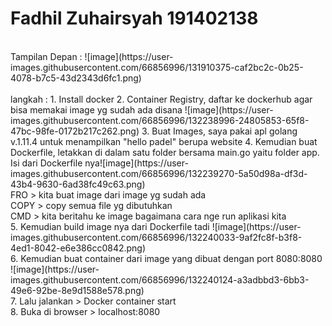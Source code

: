 # Fadhil Zuhairsyah 191402138
<br>
Tampilan Depan :
![image](https://user-images.githubusercontent.com/66856996/131910375-caf2bc2c-0b25-4078-b7c5-43d2343d6fc1.png) 
<br>
<br>
langkah :
1. Install docker
2. Container Registry, daftar ke dockerhub agar bisa memakai image yg sudah ada disana ![image](https://user-images.githubusercontent.com/66856996/132238996-24805853-65f8-47bc-98fe-0172b217c262.png)
3. Buat Images, saya pakai apl golang v.1.11.4 untuk menampilkan "hello padel" berupa website
4. Kemudian buat Dockerfile, letakkan di dalam satu folder bersama main.go yaitu folder app. Isi dari Dockerfile nya![image](https://user-images.githubusercontent.com/66856996/132239270-5a50d98a-df3d-43b4-9630-6ad38fc49c63.png)
<br>
FRO > kita buat image dari image yg sudah ada
<br>
COPY > copy semua file yg dibutuhkan
<br>
CMD > kita beritahu ke image bagaimana cara nge run aplikasi kita
<br>
5. Kemudian build image nya dari Dockerfile tadi  ![image](https://user-images.githubusercontent.com/66856996/132240033-9af2fc8f-b3f8-4ed1-8042-e6e386cc0842.png)
<br>
6. Kemudian buat container dari image yang dibuat dengan port 8080:8080  ![image](https://user-images.githubusercontent.com/66856996/132240124-a3adbbd3-6bb3-49e6-92be-8e9d1588e578.png)
<br>
7. Lalu jalankan > Docker container start
<br>
8. Buka di browser > localhost:8080
